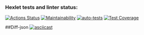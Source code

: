### Hexlet tests and linter status:
[![Actions Status](https://github.com/Vladimir3110/python-project-50/actions/workflows/hexlet-check.yml/badge.svg)](https://github.com/Vladimir3110/python-project-50/actions)  [![Maintainability](https://api.codeclimate.com/v1/badges/ec816e4a62081b73ea3b/maintainability)](https://codeclimate.com/github/Vladimir3110/python-project-50/maintainability) [![auto-tests](https://github.com/Vladimir3110/python-project-50/actions/workflows/pyci.yml/badge.svg)](https://github.com/Vladimir3110/python-project-50/actions/workflows/pyci.yml) [![Test Coverage](https://api.codeclimate.com/v1/badges/ec816e4a62081b73ea3b/test_coverage)](https://codeclimate.com/github/Vladimir3110/python-project-50/test_coverage)

##Diff-json
[![asciicast](https://asciinema.org/a/662805.svg)](https://asciinema.org/a/662805)
